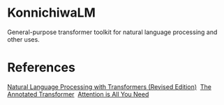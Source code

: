 # KonnichiwaLM
General-purpose transformer toolkit for natural language processing and other uses.

# References
[Natural Language Processing with Transformers (Revised Edition)](https://www.amazon.com.au/Natural-Language-Processing-Transformers-Revised/dp/1098136799)$~$
[The Annotated Transformer](https://nlp.seas.harvard.edu/annotated-transformer/)$~$
[Attention is All You Need](https://arxiv.org/abs/1706.03762)$~$